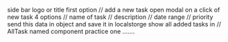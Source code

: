 side bar 
logo or title 
first option // add a new task 
open modal on a click of new task 
4 options // name of task // description // date range // priority  
send this data in object and save it in localstorge
show all added tasks in // AllTask named component
practice one .......